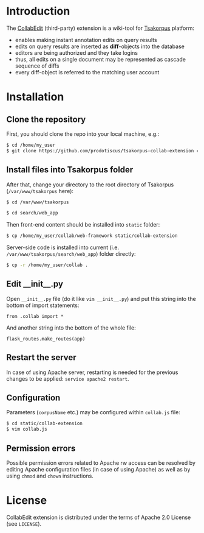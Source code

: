 # Introduction
The [CollabEdit](https://github.com/prodotiscus/tsakorpus-collab-extension "CollabEdit extension") (third-party) extension is a wiki-tool for [Tsakorpus](https://bitbucket.org/tsakorpus/tsakonian_corpus_platform "Tsakorpus") platform:
  - enables making instant annotation edits on query results
  - edits on query results are inserted as **diff**-objects into the database
  - editors are being authorized and they take logins
  - thus, all edits on a single document may be represented as cascade sequence of diffs
  - every diff-object is referred to the matching user account

# Installation
## Clone the repository
First, you should clone the repo into your local machine, e.g.:

```bash
$ cd /home/my_user
$ git clone https://github.com/prodotiscus/tsakorpus-collab-extension collab
```

## Install files into Tsakorpus folder

After that, change your directory to the root directory of Tsakorpus (`/var/www/tsakorpus` here):

```bash
$ cd /var/www/tsakorpus
```

```bash
$ cd search/web_app
```

Then front-end content should be installed into `static` folder:

```bash
$ cp /home/my_user/collab/web-framework static/collab-extension
```

Server-side code is installed into current (i.e. `/var/www/tsakorpus/search/web_app`) folder directly:

```bash
$ cp -r /home/my_user/collab .
```

## Edit \_\_init\_\_.py

Open `__init__.py` file (do it like `vim __init__.py`) and put this string into the bottom of import statements:
```python3
from .collab import *
```

And another string into the bottom of the whole file:
```python3
flask_routes.make_routes(app)
```

## Restart the server
In case of using Apache server, restarting is needed for the previous changes to be applied: `service apache2 restart`.

## Configuration

Parameters (`corpusName` etc.) may be configured within `collab.js` file:
```bash
$ cd static/collab-extension
$ vim collab.js
```

## Permission errors

Possible permission errors related to Apache rw access can be resolved by editing Apache configuration files (in case of using Apache) as well as by using `chmod` and `chown` instructions.

# License

CollabEdit extension is distributed under the terms of Apache 2.0 License (see `LICENSE`).
